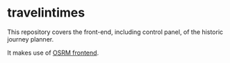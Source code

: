 # travelintimes

This repository covers the front-end, including control panel, of the historic journey planner.

It makes use of [OSRM frontend](https://github.com/Project-OSRM/osrm-frontend).


